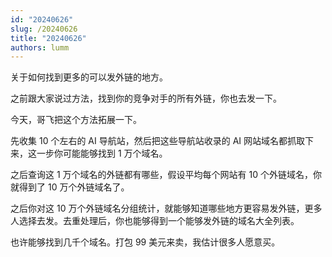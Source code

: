 ```yaml
---
id: "20240626"
slug: /20240626
title: "20240626"
authors: lumm
---
```

关于如何找到更多的可以发外链的地方。

之前跟大家说过方法，找到你的竞争对手的所有外链，你也去发一下。

今天，哥飞把这个方法拓展一下。

先收集 10 个左右的 AI 导航站，然后把这些导航站收录的 AI 网站域名都抓取下来，这一步你可能能够找到 1 万个域名。

之后查询这 1 万个域名的外链都有哪些，假设平均每个网站有 10 个外链域名，你就得到了 10 万个外链域名了。

之后你对这 10 万个外链域名分组统计，就能够知道哪些地方更容易发外链，更多人选择去发。去重处理后，你也能够得到一个能够发外链的域名大全列表。

也许能够找到几千个域名。打包 99 美元来卖，我估计很多人愿意买。